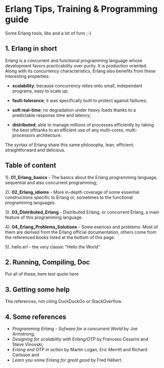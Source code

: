 # Erlang Tips, Training & Programming guide


Some Erlang tools, libs and a lot of funs ;-)


## 1. Erlang in short

Erlang is a  concurrent and functional programming language whose development favors practicability over purity. It is production oriented. Along with its concurrency characteristics, Erlang also benefits from these interesting properties:

  - **scalability**; because concurrency relies onto small, independant programs, easy to scale up;

  - **fault-tolerance**; it was specifically built to protect against faillures;

  - **soft real-time**; no degradation under heavy loads thanks to a predictable response time and latency;

  - **distributed**; able to manage millions of processes efficiently by taking the best ofthanks to an efficient use of any multi-cores, multi-processors architecture.
  
The syntax of Erlang share this same philosophy, lean, efficient, straightforward and delicious.



## Table of content


1). **01_Erlang_basics** - The basics about the Erlang programming language, sequential and also concurrent programming;

2). **02_Erlang_idioms** - More in-depth coverage of some essential constructions specific to Erlang or, sometimes to the functional programming languages.
   
3). **03_Distributed_Erlang** - Distributed Erlang, or concurrent Erlang, a main feature of this programming language.

4). **04_Erlang_Problems_Solutions** - Some exerices and problems. Most of them are derived from the Erlang official documentation, others come from the referenced books listed at the bottom of this page.

5). hello.erl - the very classic "Hello the World"


## 2. Running, Compiling, Doc

Put all of these, here
    test quote
    here


## 3. Getting some help

The references, not citing DuckDuckGo or StackOverflow.




## 4. Some references
- *Programming Erlang - Sofware for a concurrent World* by Joe Armstrong,
- *Designing for scalability with Erlang/OTP* by Franceso Cesarini and Steve Vinovski,
- *Erlang and OTP in action* by Martin Logan, Eric Merritt and Richard Carlsson and
- *Learn you some Erlang for great good* by Fred Hébert.

